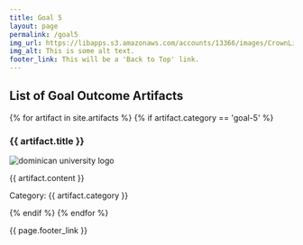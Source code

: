 ```yaml
---
title: Goal 5
layout: page
permalink: /goal5
img_url: https://libapps.s3.amazonaws.com/accounts/13366/images/CrownLibraryBanner5.jpg
img_alt: This is some alt text.
footer_link: This will be a 'Back to Top' link.
---
```



<h2>List of Goal Outcome Artifacts</h2>
{% for artifact in site.artifacts %}
{% if artifact.category == 'goal-5' %}
<h3>{{ artifact.title }}</h3>
<p><img src="{{ artifact.image }}" alt="dominican university logo"/></p>
<p>{{ artifact.content }}</p>
<p>Category: {{ artifact.category }}</p>
{% endif %}
{% endfor %}

{{ page.footer_link }}